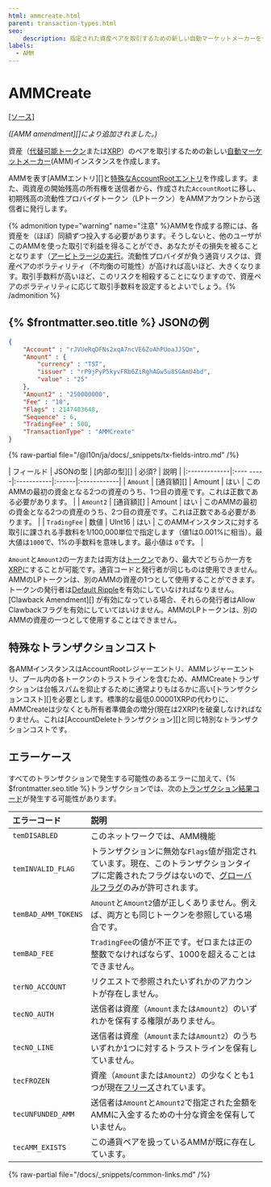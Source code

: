 ```yaml
---
html: ammcreate.html
parent: transaction-types.html
seo:
    description: 指定された資産ペアを取引するための新しい自動マーケットメーカーを作成します。
labels:
  - AMM
---
```

# AMMCreate
[[ソース]](https://github.com/XRPLF/rippled/blob/1e01cd34f7a216092ed779f291b43324c167167a/src/xrpld/app/tx/detail/AMMCreate.cpp "Source")

_([AMM amendment][]により追加されました。)_

資産（[代替可能トークン](../../../../concepts/tokens/index.md)または[XRP](../../../../introduction/what-is-xrp.md)）のペアを取引するための新しい[自動マーケットメーカー](../../../../concepts/tokens/decentralized-exchange/automated-market-makers.md)(AMM)インスタンスを作成します。

AMMを表す[AMMエントリ][]と[特殊なAccountRootエントリ](../../ledger-data/ledger-entry-types/accountroot.md#ammの特殊なaccountrootエントリ)を作成します。また、両資産の開始残高の所有権を送信者から、作成された`AccountRoot`に移し、初期残高の流動性プロバイダトークン（LPトークン）をAMMアカウントから送信者に発行します。

{% admonition type="warning" name="注意" %}AMMを作成する際には、各資産を（ほぼ）同額ずつ投入する必要があります。そうしないと、他のユーザがこのAMMを使った取引で利益を得ることができ、あなたがその損失を被ることとなります（[アービトラージの実行](https://www.machow.ski/posts/an_introduction_to_automated_market_makers/#price-arbitrage)。流動性プロバイダが負う通貨リスクは、資産ペアのボラティリティ（不均衡の可能性）が高ければ高いほど、大きくなります。取引手数料が高いほど、このリスクを相殺することになりますので、資産ペアのボラティリティに応じて取引手数料を設定するとよいでしょう。{% /admonition %}

## {% $frontmatter.seo.title %} JSONの例

```json
{
    "Account" : "rJVUeRqDFNs2xqA7ncVE6ZoAhPUoaJJSQm",
    "Amount" : {
        "currency" : "TST",
        "issuer" : "rP9jPyP5kyvFRb6ZiRghAGw5u8SGAmU4bd",
        "value" : "25"
    },
    "Amount2" : "250000000",
    "Fee" : "10",
    "Flags" : 2147483648,
    "Sequence" : 6,
    "TradingFee" : 500,
    "TransactionType" : "AMMCreate"
}
```

{% raw-partial file="/@l10n/ja/docs/_snippets/tx-fields-intro.md" /%}

| フィールド     | JSONの型  | [内部の型][] | 必須? | 説明 |
|:-------------|:---- -----|:-----------|:------|:------------|
| `Amount`     | [通貨額][] | Amount     | はい   | このAMMの最初の資金となる2つの資産のうち、1つ目の資産です。これは正数である必要があります。 |
| `Amount2`    | [通貨額][] | Amount     | はい   | このAMMの最初の資金となる2つの資産のうち、2つ目の資産です。これは正数である必要があります。 |
| `TradingFee` | 数値       | UInt16     | はい  | このAMMインスタンスに対する取引に課される手数料を1/100,000単位で指定します（値1は0.001%に相当）。最大値は`1000`で、1%の手数料を意味します。最小値は `0`です。 |

`Amount`と`Amount2`の一方または両方は[トークン](../../../../concepts/tokens/index.md)であり、最大でどちらか一方を[XRP](../../../../introduction/what-is-xrp.md)にすることが可能です。通貨コードと発行者が同じものは使用できません。AMMのLPトークンは、別のAMMの資産の1つとして使用することができます。トークンの発行者は[Default Ripple](../../../../concepts/tokens/fungible-tokens/rippling.md#defaultrippleフラグ)を有効にしていなければなりません。[Clawback Amendment][] が有効になっている場合、それらの発行者はAllow Clawbackフラグを有効にしていてはいけません。AMMのLPトークンは、別のAMMの資産の一つとして使用することはできません。

## 特殊なトランザクションコスト

各AMMインスタンスはAccountRootレジャーエントリ、AMMレジャーエントリ、プール内の各トークンのトラストラインを含むため、AMMCreateトランザクションは台帳スパムを抑止するために通常よりもはるかに高い[トランザクションコスト][]を必要とします。標準的な最低0.00001XRPの代わりに、AMMCreateは少なくとも所有者準備金の増分(現在は2XRP)を破棄しなければなりません。これは[AccountDeleteトランザクション][]と同じ特別なトランザクションコストです。

## エラーケース

すべてのトランザクションで発生する可能性のあるエラーに加えて、{% $frontmatter.seo.title %}トランザクションでは、次の[トランザクション結果コード](../transaction-results/index.md)が発生する可能性があります。

| エラーコード          | 説明                                          |
|:--------------------|:---------------------------------------------|
| `temDISABLED`       | このネットワークでは、AMM機能 |
| `temINVALID_FLAG`   | トランザクションに無効な`Flags`値が指定されています。現在、このトランザクションタイプに定義されたフラグはないので、[グローバルフラグ](../common-fields.md#グローバルフラグ)のみが許可されます。 |
| `temBAD_AMM_TOKENS` | `Amount`と`Amount2`値が正しくありません。例えば、両方とも同じトークンを参照している場合です。 |
| `temBAD_FEE`        | `TradingFee`の値が不正です。ゼロまたは正の整数でなければならず、1000を超えることはできません。 |
| `terNO_ACCOUNT`     | リクエストで参照されたいずれかのアカウントが存在しません。|
| `tecNO_AUTH`        | 送信者は資産（`Amount`または`Amount2`）のいずれかを保有する権限がありません。 |
| `tecNO_LINE`        | 送信者は資産（`Amount`または`Amount2`）のうちいずれか1つに対するトラストラインを保有していません。 |
| `tecFROZEN`         | 資産（`Amount`または`Amount2`）の少なくとも1つが現在[フリーズ](../../../../concepts/tokens/fungible-tokens/freezes.md)されています。 |
| `tecUNFUNDED_AMM`   | 送信者は`Amount`と`Amount2`で指定された金額をAMMに入金するための十分な資金を保有していません。 |
| `tecAMM_EXISTS`     | この通貨ペアを扱っているAMMが既に存在しています。 |

{% raw-partial file="/docs/_snippets/common-links.md" /%}
